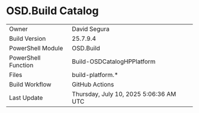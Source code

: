 ﻿# OSD.Build Catalog

| | |
|-|-|
| Owner | David Segura |
| Build Version | 25.7.9.4 |
| PowerShell Module | OSD.Build |
| PowerShell Function | Build-OSDCatalogHPPlatform |
| Files | build-platform.* |
| Build Workflow | GitHub Actions |
| Last Update | Thursday, July 10, 2025 5:06:36 AM UTC |
